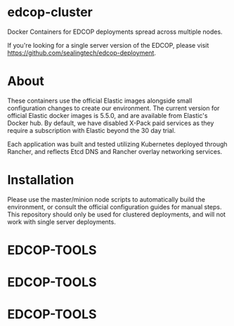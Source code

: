 # edcop-cluster
Docker Containers for EDCOP deployments spread across multiple nodes.

If you're looking for a single server version of the EDCOP, please visit https://github.com/sealingtech/edcop-deployment.

# About
These containers use the official Elastic images alongside small configuration changes to create our environment. The current version for official Elastic docker images is 5.5.0, and are available from Elastic's Docker hub. By default, we have disabled X-Pack paid services as they require a subscription with Elastic beyond the 30 day trial. 

Each application was built and tested utilizing Kubernetes deployed through Rancher, and reflects Etcd DNS and Rancher overlay networking services.

# Installation
Please use the master/minion node scripts to automatically build the environment, or consult the official configuration guides for manual steps. This repository should only be used for clustered deployments, and will not work with single server deployments. 

# EDCOP-TOOLS
# EDCOP-TOOLS
# EDCOP-TOOLS
